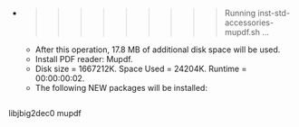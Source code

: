 * >>>>>>>>> Running inst-std-accessories-mupdf.sh ...
  * After this operation, 17.8 MB of additional disk space will be used.
  * Install PDF reader: Mupdf.
  * Disk size = 1667212K. Space Used = 24204K. Runtime = 00:00:00:02.
  * The following NEW packages will be installed:
  ```bash
libjbig2dec0 mupdf
  ```
